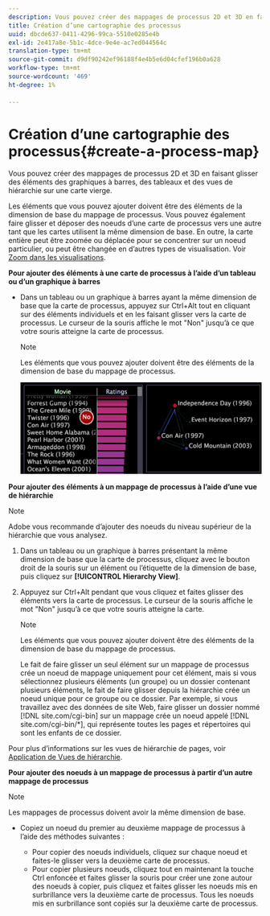```yaml
---
description: Vous pouvez créer des mappages de processus 2D et 3D en faisant glisser des éléments des graphiques à barres, des tableaux et des vues de hiérarchie sur une carte vierge.
title: Création d’une cartographie des processus
uuid: dbcde637-0411-4296-99ca-5510e0285e4b
exl-id: 2e417a8e-5b1c-4dce-9e4e-ac7ed044564c
translation-type: tm+mt
source-git-commit: d9df90242ef96188f4e4b5e6d04cfef196b0a628
workflow-type: tm+mt
source-wordcount: '469'
ht-degree: 1%

---
```


# Création d’une cartographie des processus{#create-a-process-map}

Vous pouvez créer des mappages de processus 2D et 3D en faisant glisser des éléments des graphiques à barres, des tableaux et des vues de hiérarchie sur une carte vierge.

Les éléments que vous pouvez ajouter doivent être des éléments de la dimension de base du mappage de processus. Vous pouvez également faire glisser et déposer des noeuds d’une carte de processus vers une autre tant que les cartes utilisent la même dimension de base. En outre, la carte entière peut être zoomée ou déplacée pour se concentrer sur un noeud particulier, ou peut être changée en d’autres types de visualisation. Voir [Zoom dans les visualisations](../../../../home/c-get-started/c-vis/c-zoom-vis.md#concept-7e33670bb5344f78a316f1a84cc20530).

**Pour ajouter des éléments à une carte de processus à l’aide d’un tableau ou d’un graphique à barres**

* Dans un tableau ou un graphique à barres ayant la même dimension de base que la carte de processus, appuyez sur Ctrl+Alt tout en cliquant sur des éléments individuels et en les faisant glisser vers la carte de processus. Le curseur de la souris affiche le mot &quot;Non&quot; jusqu’à ce que votre souris atteigne la carte de processus.

   >[!NOTE]
   >
   >Les éléments que vous pouvez ajouter doivent être des éléments de la dimension de base du mappage de processus.

   ![](assets/vis_2DProcessMap_addPages.png)

**Pour ajouter des éléments à un mappage de processus à l’aide d’une vue de hiérarchie**

>[!NOTE]
>
>Adobe vous recommande d’ajouter des noeuds du niveau supérieur de la hiérarchie que vous analysez.

1. Dans un tableau ou un graphique à barres présentant la même dimension de base que la carte de processus, cliquez avec le bouton droit de la souris sur un élément ou l’étiquette de la dimension de base, puis cliquez sur **[!UICONTROL Hierarchy View]**.
1. Appuyez sur Ctrl+Alt pendant que vous cliquez et faites glisser des éléments vers la carte de processus. Le curseur de la souris affiche le mot &quot;Non&quot; jusqu’à ce que votre souris atteigne la carte.

   >[!NOTE]
   >
   >Les éléments que vous pouvez ajouter doivent être des éléments de la dimension de base du mappage de processus.

   Le fait de faire glisser un seul élément sur un mappage de processus crée un noeud de mappage uniquement pour cet élément, mais si vous sélectionnez plusieurs éléments (un groupe) ou un dossier contenant plusieurs éléments, le fait de faire glisser depuis la hiérarchie crée un noeud unique pour ce groupe ou ce dossier. Par exemple, si vous travaillez avec des données de site Web, faire glisser un dossier nommé [!DNL site.com/cgi-bin] sur un mappage crée un noeud appelé [!DNL site.com/cgi-bin/*], qui représente toutes les pages et répertoires qui sont les enfants de ce dossier.

Pour plus d’informations sur les vues de hiérarchie de pages, voir [Application de Vues de hiérarchie](../../../../home/c-get-started/c-analysis-vis/c-tables/c-hier-vews.md#concept-b461183424a841eb94f8143a0eaf9bff).

**Pour ajouter des noeuds à un mappage de processus à partir d’un autre mappage de processus**

>[!NOTE]
>
>Les mappages de processus doivent avoir la même dimension de base.

* Copiez un noeud du premier au deuxième mappage de processus à l’aide des méthodes suivantes :

   * Pour copier des noeuds individuels, cliquez sur chaque noeud et faites-le glisser vers la deuxième carte de processus.
   * Pour copier plusieurs noeuds, cliquez tout en maintenant la touche Ctrl enfoncée et faites glisser la souris pour créer une zone autour des noeuds à copier, puis cliquez et faites glisser les noeuds mis en surbrillance vers la deuxième carte de processus. Tous les noeuds mis en surbrillance sont copiés sur la deuxième carte de processus.

